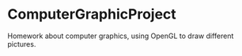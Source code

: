 # ComputerGraphicProject
Homework about computer graphics, using OpenGL to draw different pictures.

